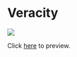 # Veracity
![](https://veracity.bss.design/assets/img/veracityy.png)

Click [here](https://veracity.bss.design/) to preview.
